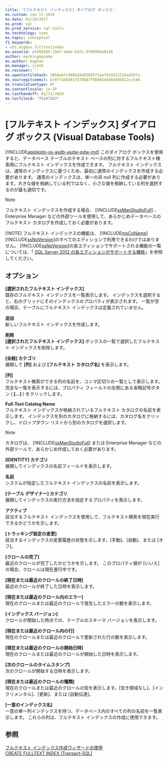 ```yaml
---
title: '[フルテキスト インデックス] ダイアログ ボックス'
ms.custom: seo-lt-2019
ms.date: 01/19/2017
ms.prod: sql
ms.prod_service: sql-tools
ms.technology: ssms
ms.topic: conceptual
f1_keywords:
- vdt.dlgbox.fulltextindex
ms.assetid: ef45b585-2567-4abe-b421-9fd0994e0146
author: markingmyname
ms.author: maghan
ms.manager: jroth
ms.reviewer: ''
ms.openlocfilehash: 3056ebfc960b26dd3035f1aefd1932151bad207a
ms.sourcegitcommit: b78f7ab9281f570b87f96991ebd9a095812cc546
ms.translationtype: HT
ms.contentlocale: ja-JP
ms.lasthandoff: 01/31/2020
ms.locfileid: "75247263"
---
```

# <a name="full-text-index-dialog-box-visual-database-tools"></a>[フルテキスト インデックス] ダイアログ ボックス (Visual Database Tools)
[!INCLUDE[appliesto-ss-asdb-asdw-pdw-md](../../includes/appliesto-ss-asdb-asdw-pdw-md.md)]
このダイアログ ボックスを使用すると、データベース テーブルのテキスト ベースの列に対するフルテキスト検索用にフルテキスト インデックスを作成できます。 フルテキスト インデックスは、通常のインデックスに基づくため、最初に通常のインデックスを作成する必要があります。 通常のインデックスは、単一の非 null 列に作成する必要があります。大きな値を格納している列ではなく、小さな値を格納している列を選択するのが最も適切です。  
  
> [!NOTE]
> フルテキスト インデックスを作成する場合、 [!INCLUDE[ssManStudioFull](../../includes/ssmanstudiofull-md.md)] 、Enterprise Manager などの外部ツールを使用して、あらかじめデータベースのフルテキスト カタログを作成しておく必要があります。  
> 
> [!NOTE]
> フルテキスト インデックスの機能は、 [!INCLUDE[msCoName](../../includes/msconame_md.md)][!INCLUDE[ssNoVersion](../../includes/ssnoversion-md.md)]のすべてのエディションで利用できるわけではありません。 [!INCLUDE[ssNoVersion](../../includes/ssnoversion-md.md)]の各エディションでサポートされる機能の一覧については、「 [SQL Server 2012 の各エディションがサポートする機能](https://msdn.microsoft.com/5da61ff5-12b9-48e6-b3c8-0dacca1751c4)」を参照してください。  
  
## <a name="options"></a>オプション  
**[選択されたフルテキスト インデックス]**  
既存のフルテキスト インデックスを一覧表示します。 インデックスを選択すると、右のグリッドにそのインデックスのプロパティが表示されます。 一覧が空の場合、テーブルにフルテキスト インデックスは定義されていません。  
  
**追加**  
新しいフルテキスト インデックスを作成します。  
  
**削除**  
**[選択されたフルテキスト インデックス]** ボックスの一覧で選択したフルテキスト インデックスを削除します。  
  
**[全般] カテゴリ**  
展開して **[列]** および **[フルテキスト カタログ名]** を表示します。  
  
**[列]**  
フルテキスト検索ができる列の名前を、コンマ区切りの一覧として表示します。 完全な一覧を表示するには、プロパティ フィールドの左側にある省略記号ボタン ( **[...]** ) をクリックします。  
  
**Full-Text Catalog Name**  
フルテキスト インデックスが格納されているフルテキスト カタログの名前を表示します。 インデックスを別のカタログに格納するには、カタログ名をクリックし、ドロップダウン リストから別のカタログを選択します。  
  
> [!NOTE]  
> カタログは、 [!INCLUDE[ssManStudioFull](../../includes/ssmanstudiofull-md.md)] または Enterprise Manager などの外部ツールで、あらかじめ作成しておく必要があります。  
  
**[IDENTITY] カテゴリ**  
展開してインデックスの名前フィールドを表示します。  
  
**名前**  
システムが指定したフルテキスト インデックスの名前を表示します。  
  
**[テーブル デザイナー] カテゴリ**  
展開してインデックスの実行方法を指定するプロパティを表示します。  
  
**アクティブ**  
該当するフルテキスト インデックスを使用して、フルテキスト検索を現在実行できるかどうかを示します。  
  
**[トラッキング設定の変更]**  
該当するインデックスの変更履歴の状態を示します。[手動]、[自動]、または [オフ]。  
  
**[クロールの完了]**  
最近のクロールが完了したかどうかを示します。 このプロパティ値が [いいえ] の場合、クロールは現在進行中です。  
  
**[現在または最近のクロールの終了日時]**  
最近のクロールが終了した日時を表示します。  
  
**[現在または最近のクロール内のエラー]**  
現在のクロールまたは最近のクロールで発生したエラーの数を表示します。  
  
**[インデックス バージョン]**  
クロールが開始した時点での、テーブルのスキーマ バージョンを表示します。  
  
**[現在または最近のクロール内の行]**  
現在のクロールまたは最近のクロールで更新された行の数を表示します。  
  
**[現在または最近のクロールの開始日時]**  
現在のクロールまたは最近のクロールが開始した日時を表示します。  
  
**[次のクロールのタイムスタンプ]**  
次のクロールが開始する日時を表示します。  
  
**[現在または最近のクロールの種類]**  
現在のクロールまたは最近のクロールの型を表示します。[空き領域なし]、[インクリメンタル]、[更新]、または [自動伝達]。  
  
**[一意のインデックス名]**  
一意の単一列インデックスを持つ、データベース内のすべての列の名前を一覧表示します。 これらの列は、フルテキスト インデックスの作成に使用できます。  
  
## <a name="see-also"></a>参照  
[フルテキスト インデックス作成ウィザードの使用](https://msdn.microsoft.com/3e9d9605-6525-4781-9168-fdaa06db3459)  
[CREATE FULLTEXT INDEX (Transact-SQL)](https://msdn.microsoft.com/8b80390f-5f8b-4e66-9bcc-cabd653c19fd)  
  

